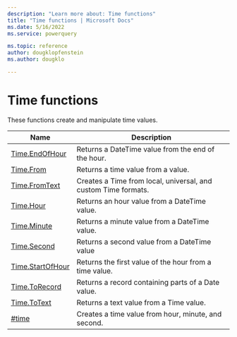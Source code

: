 ```yaml
---
description: "Learn more about: Time functions"
title: "Time functions | Microsoft Docs"
ms.date: 5/16/2022
ms.service: powerquery

ms.topic: reference
author: dougklopfenstein
ms.author: dougklo

---
```

# Time functions

These functions create and manipulate time values.

|Name|Description|
|------------|---------------|
|[Time.EndOfHour](time-endofhour.md)|Returns a DateTime value from the end of the hour.|
|[Time.From](time-from.md)|Returns a time value from a value.|
|[Time.FromText](time-fromtext.md)|Creates a Time from local, universal, and custom Time formats.|
|[Time.Hour](time-hour.md)|Returns an hour value from a DateTime value.|
|[Time.Minute](time-minute.md)|Returns a minute value from a DateTime value.|
|[Time.Second](time-second.md)|Returns a second value from a DateTime value|
|[Time.StartOfHour](time-startofhour.md)|Returns the first value of the hour from a time value.|
|[Time.ToRecord](time-torecord.md)|Returns a record containing parts of a Date value.|
|[Time.ToText](time-totext.md)|Returns a text value from a Time value.|
|[#time](sharptime.md)|Creates a time value from hour, minute, and second.|
